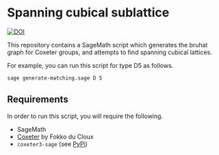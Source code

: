 # Spanning cubical sublattice

[![DOI](https://zenodo.org/badge/903949776.svg)](https://doi.org/10.5281/zenodo.14498455)

This repository contains a SageMath script which generates the bruhat graph for Coxeter groups, and attempts to find spanning cubical lattices.

For example, you can run this script for type D5 as follows.

```bash
sage generate-matching.sage D 5
```

## Requirements

In order to run this script, you will require the following.

 - SageMath
 - [Coxeter](http://math.univ-lyon1.fr/~ducloux/coxeter/coxeter3/english/coxeter3_e.html) by Fokko du Cloux
 - `coxeter3-sage` (see [PyPi](https://pypi.org/project/coxeter3-sage/))
